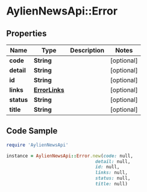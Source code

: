# AylienNewsApi::Error

## Properties

Name | Type | Description | Notes
------------ | ------------- | ------------- | -------------
**code** | **String** |  | [optional] 
**detail** | **String** |  | [optional] 
**id** | **String** |  | [optional] 
**links** | [**ErrorLinks**](ErrorLinks.md) |  | [optional] 
**status** | **String** |  | [optional] 
**title** | **String** |  | [optional] 

## Code Sample

```ruby
require 'AylienNewsApi'

instance = AylienNewsApi::Error.new(code: null,
                                 detail: null,
                                 id: null,
                                 links: null,
                                 status: null,
                                 title: null)
```


